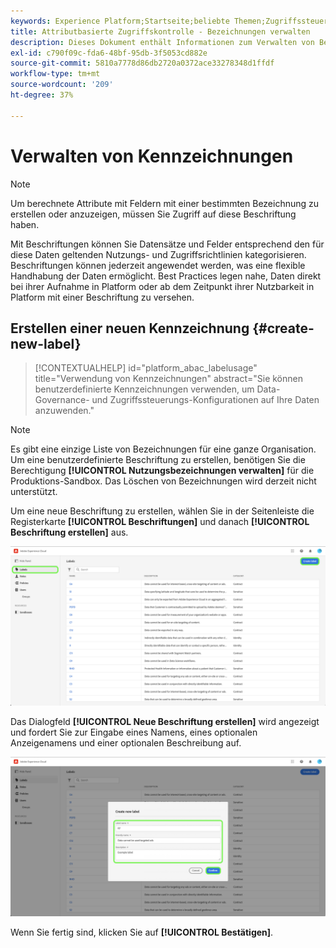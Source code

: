 ```yaml
---
keywords: Experience Platform;Startseite;beliebte Themen;Zugriffssteuerung;attributbasierte Zugriffssteuerung;ABAC
title: Attributbasierte Zugriffskontrolle - Bezeichnungen verwalten
description: Dieses Dokument enthält Informationen zum Verwalten von Bezeichnungen über die Benutzeroberfläche "Berechtigungen"in Adobe Experience Cloud
exl-id: c790f09c-fda6-48bf-95db-3f5053cd882e
source-git-commit: 5810a7778d86db2720a0372ace33278348d1ffdf
workflow-type: tm+mt
source-wordcount: '209'
ht-degree: 37%

---
```


# Verwalten von Kennzeichnungen

>[!NOTE]
>
>Um berechnete Attribute mit Feldern mit einer bestimmten Bezeichnung zu erstellen oder anzuzeigen, müssen Sie Zugriff auf diese Beschriftung haben.

Mit Beschriftungen können Sie Datensätze und Felder entsprechend den für diese Daten geltenden Nutzungs- und Zugriffsrichtlinien kategorisieren. Beschriftungen können jederzeit angewendet werden, was eine flexible Handhabung der Daten ermöglicht. Best Practices legen nahe, Daten direkt bei ihrer Aufnahme in Platform oder ab dem Zeitpunkt ihrer Nutzbarkeit in Platform mit einer Beschriftung zu versehen.

## Erstellen einer neuen Kennzeichnung {#create-new-label}

>[!CONTEXTUALHELP]
>id="platform_abac_labelusage"
>title="Verwendung von Kennzeichnungen"
>abstract="Sie können benutzerdefinierte Kennzeichnungen verwenden, um Data-Governance- und Zugriffssteuerungs-Konfigurationen auf Ihre Daten anzuwenden."

>[!NOTE]
>
>Es gibt eine einzige Liste von Bezeichnungen für eine ganze Organisation. Um eine benutzerdefinierte Beschriftung zu erstellen, benötigen Sie die Berechtigung **[!UICONTROL Nutzungsbezeichnungen verwalten]** für die Produktions-Sandbox. Das Löschen von Bezeichnungen wird derzeit nicht unterstützt.

Um eine neue Beschriftung zu erstellen, wählen Sie in der Seitenleiste die Registerkarte **[!UICONTROL Beschriftungen]** und danach **[!UICONTROL Beschriftung erstellen]** aus.

![flac-new-label](../../images/flac-ui/create-label.png)

Das Dialogfeld **[!UICONTROL Neue Beschriftung erstellen]** wird angezeigt und fordert Sie zur Eingabe eines Namens, eines optionalen Anzeigenamens und einer optionalen Beschreibung auf.

![new-label-info](../../images/flac-ui/new-label-info.png)

Wenn Sie fertig sind, klicken Sie auf **[!UICONTROL Bestätigen]**.
